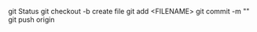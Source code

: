 git Status
git checkout -b <FILENAME>
create file
git add <directory>\<FILENAME>
git commit -m "<COMMIT MESSAGE>"
git push origin <directory>
